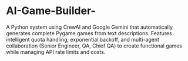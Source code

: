 # AI-Game-Builder-
A Python system using CrewAI and Google Gemini that automatically generates complete Pygame games from text descriptions. Features intelligent quota handling, exponential backoff, and multi-agent collaboration (Senior Engineer, QA, Chief QA) to create functional games while managing API rate limits and costs.

